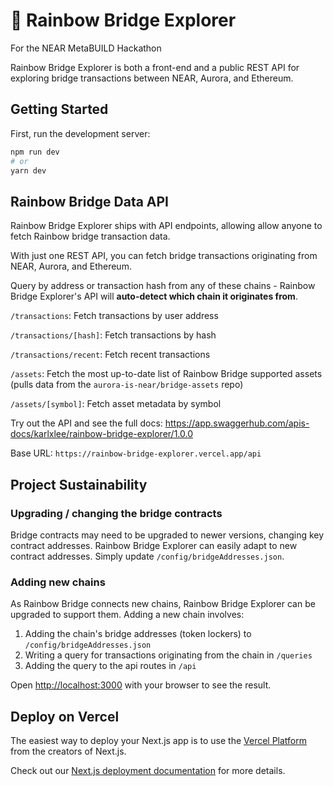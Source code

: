 # 🌈 Rainbow Bridge Explorer

For the NEAR MetaBUILD Hackathon

Rainbow Bridge Explorer is both a front-end and a public REST API for exploring bridge transactions between NEAR, Aurora, and Ethereum.

## Getting Started

First, run the development server:

```bash
npm run dev
# or
yarn dev
```

## Rainbow Bridge Data API

Rainbow Bridge Explorer ships with API endpoints, allowing allow anyone to fetch Rainbow bridge transaction data.

With just one REST API, you can fetch bridge transactions originating from NEAR, Aurora, and Ethereum.

Query by address or transaction hash from any of these chains - Rainbow Bridge Explorer's API will **auto-detect which chain it originates from**.

`/transactions`: Fetch transactions by user address

`/transactions/[hash]`: Fetch transactions by hash

`/transactions/recent`: Fetch recent transactions

`/assets`: Fetch the most up-to-date list of Rainbow Bridge supported assets (pulls data from the `aurora-is-near/bridge-assets` repo)

`/assets/[symbol]`: Fetch asset metadata by symbol

Try out the API and see the full docs: https://app.swaggerhub.com/apis-docs/karlxlee/rainbow-bridge-explorer/1.0.0

Base URL: `https://rainbow-bridge-explorer.vercel.app/api`

## Project Sustainability

### Upgrading / changing the bridge contracts

Bridge contracts may need to be upgraded to newer versions, changing key contract addresses. Rainbow Bridge Explorer can easily adapt to new contract addresses. Simply update `/config/bridgeAddresses.json`.

### Adding new chains

As Rainbow Bridge connects new chains, Rainbow Bridge Explorer can be upgraded to support them. Adding a new chain involves:

1. Adding the chain's bridge addresses (token lockers) to `/config/bridgeAddresses.json`
2. Writing a query for transactions originating from the chain in `/queries`
3. Adding the query to the api routes in `/api`

Open [http://localhost:3000](http://localhost:3000) with your browser to see the result.

## Deploy on Vercel

The easiest way to deploy your Next.js app is to use the [Vercel Platform](https://vercel.com/new?utm_medium=default-template&filter=next.js&utm_source=create-next-app&utm_campaign=create-next-app-readme) from the creators of Next.js.

Check out our [Next.js deployment documentation](https://nextjs.org/docs/deployment) for more details.
